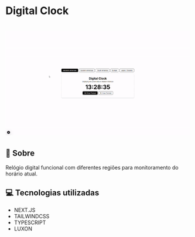 <h1>
   Digital Clock
</h1>

<h1>
    <img src="public/preview.gif">
</h1>

## 🧾 Sobre

Relógio digital funcional com diferentes regiões para monitoramento do horário atual.

## 💻 Tecnologias utilizadas

- NEXT.JS
- TAILWINDCSS
- TYPESCRIPT
- LUXON
